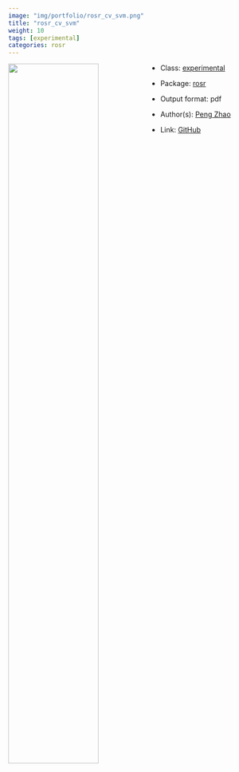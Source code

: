 ```yaml
---
image: "img/portfolio/rosr_cv_svm.png"
title: "rosr_cv_svm"
weight: 10
tags: [experimental]
categories: rosr
---
```




<!--more-->

<p><a href="../../img/portfolio/rosr_cv_svm.png"><img class = "jf-image-shadow" src="../../img/portfolio/rosr_cv_svm.png" width="60%"  align="left"></a></p>

- Class: [experimental](../../tags/experimental)
- Package: [rosr](rosr)
- Output format: pdf

- Author(s): [Peng Zhao](https://pzhao.org)
- Link: [GitHub](https://github.com/pzhaonet/rosr)


